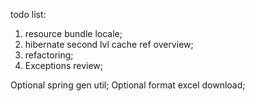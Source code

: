 todo list:
1) resource bundle locale;
2) hibernate second lvl cache ref overview;
3) refactoring;
4) Exceptions review;

Optional spring gen util;
Optional format excel download;